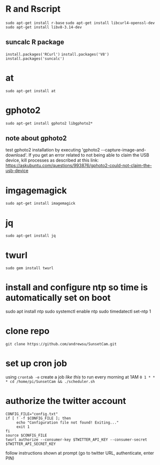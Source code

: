 # R and Rscript
`sudo apt-get install r-base`
`sudo apt-get install libcurl4-openssl-dev`
`sudo apt-get install libv8-3.14-dev`

## suncalc R package
`install.packages('RCurl')`
`install.packages('V8')`
`install.packages('suncalc')`

# at
`sudo apt-get install at`

# gphoto2
`sudo apt-get install gphoto2 libgphoto2*`

## note about gphoto2
test gphoto2 installation by executing 'gphoto2 --capture-image-and-download'.  If you get an error related to not being able to claim the USB device, kill processes as described at this link:
	https://askubuntu.com/questions/993876/gphoto2-could-not-claim-the-usb-device

# imgagemagick
`sudo apt-get install imagemagick`

# jq
`sudo apt-get install jq`

# twurl
`sudo gem install twurl`

# install and configure ntp so time is automatically set on boot
sudo apt install ntp
sudo systemctl enable ntp
sudo timedatectl set-ntp 1

# clone repo
`git clone https://github.com/andrewsu/SunsetCam.git`

# set up cron job
using `crontab -e` create a job *like this* to run every morning at 1AM
`0 1 * * * cd /home/pi/SunsetCam && ./scheduler.sh`

# authorize the twitter account
```
CONFIG_FILE="config.txt" 
if [ ! -f $CONFIG_FILE ]; then
     echo "Configuration file not found! Exiting..."
     exit 1
fi 
source $CONFIG_FILE
twurl authorize --consumer-key $TWITTER_API_KEY --consumer-secret $TWITTER_API_SECRET_KEY
```
follow instructions shown at prompt (go to twitter URL, authenticate, enter PIN)
